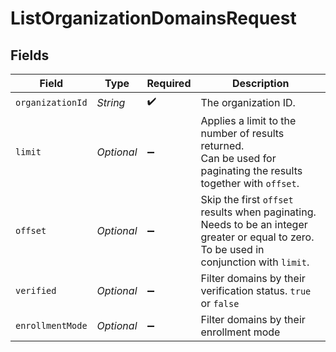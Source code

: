 # ListOrganizationDomainsRequest


## Fields

| Field                                                                                                                                     | Type                                                                                                                                      | Required                                                                                                                                  | Description                                                                                                                               |
| ----------------------------------------------------------------------------------------------------------------------------------------- | ----------------------------------------------------------------------------------------------------------------------------------------- | ----------------------------------------------------------------------------------------------------------------------------------------- | ----------------------------------------------------------------------------------------------------------------------------------------- |
| `organizationId`                                                                                                                          | *String*                                                                                                                                  | :heavy_check_mark:                                                                                                                        | The organization ID.                                                                                                                      |
| `limit`                                                                                                                                   | *Optional<Long>*                                                                                                                          | :heavy_minus_sign:                                                                                                                        | Applies a limit to the number of results returned.<br/>Can be used for paginating the results together with `offset`.                     |
| `offset`                                                                                                                                  | *Optional<Long>*                                                                                                                          | :heavy_minus_sign:                                                                                                                        | Skip the first `offset` results when paginating.<br/>Needs to be an integer greater or equal to zero.<br/>To be used in conjunction with `limit`. |
| `verified`                                                                                                                                | *Optional<String>*                                                                                                                        | :heavy_minus_sign:                                                                                                                        | Filter domains by their verification status. `true` or `false`                                                                            |
| `enrollmentMode`                                                                                                                          | *Optional<String>*                                                                                                                        | :heavy_minus_sign:                                                                                                                        | Filter domains by their enrollment mode                                                                                                   |